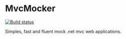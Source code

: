 # MvcMocker

[![Build status](https://ci.appveyor.com/api/projects/status/to83bid8wj6xvo9d/branch/master?svg=true)](https://ci.appveyor.com/project/Britz/mvcmocker/branch/master)

Simples, fast and fluent mock .net mvc web applications.
